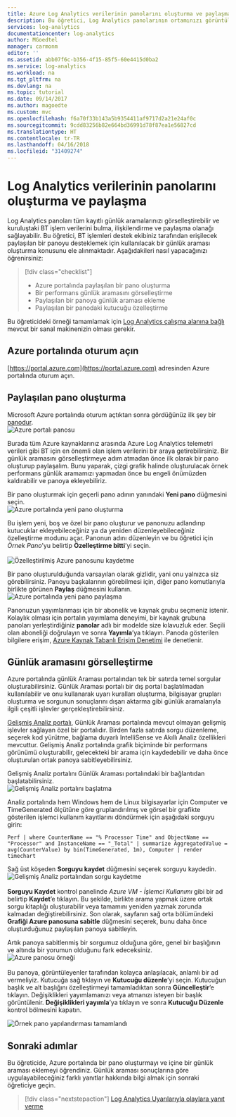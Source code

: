 ```yaml
---
title: Azure Log Analytics verilerinin panolarını oluşturma ve paylaşma | Microsoft Docs
description: Bu öğretici, Log Analytics panolarının ortamınızı görüntülemek için tek bir mercek sunarak tüm kayıtlı günlük aramalarınızı nasıl görüntüleyebileceğini anlamanız yardımcı olur.
services: log-analytics
documentationcenter: log-analytics
author: MGoedtel
manager: carmonm
editor: ''
ms.assetid: abb07f6c-b356-4f15-85f5-60e4415d0ba2
ms.service: log-analytics
ms.workload: na
ms.tgt_pltfrm: na
ms.devlang: na
ms.topic: tutorial
ms.date: 09/14/2017
ms.author: magoedte
ms.custom: mvc
ms.openlocfilehash: f6a70f33b143a5b9354411af9717d2a21e24af0c
ms.sourcegitcommit: 9cdd83256b82e664bd36991d78f87ea1e56827cd
ms.translationtype: HT
ms.contentlocale: tr-TR
ms.lasthandoff: 04/16/2018
ms.locfileid: "31409274"
---
```

# <a name="create-and-share-dashboards-of-log-analytics-data"></a>Log Analytics verilerinin panolarını oluşturma ve paylaşma

Log Analytics panoları tüm kayıtlı günlük aramalarınızı görselleştirebilir ve kuruluştaki BT işlem verilerini bulma, ilişkilendirme ve paylaşma olanağı sağlayabilir.  Bu öğretici, BT işlemleri destek ekibiniz tarafından erişilecek paylaşılan bir panoyu desteklemek için kullanılacak bir günlük araması oluşturma konusunu ele alınmaktadır.  Aşağıdakileri nasıl yapacağınızı öğrenirsiniz:

> [!div class="checklist"]
> * Azure portalında paylaşılan bir pano oluşturma
> * Bir performans günlük aramasını görselleştirme 
> * Paylaşılan bir panoya günlük araması ekleme 
> * Paylaşılan bir panodaki kutucuğu özelleştirme

Bu öğreticideki örneği tamamlamak için [Log Analytics çalışma alanına bağlı](log-analytics-quick-collect-azurevm.md) mevcut bir sanal makinenizin olması gerekir.  
 
## <a name="log-in-to-azure-portal"></a>Azure portalında oturum açın
[https://portal.azure.com](https://portal.azure.com) adresinden Azure portalında oturum açın. 

## <a name="create-a-shared-dashboard"></a>Paylaşılan pano oluşturma

Microsoft Azure portalında oturum açtıktan sonra gördüğünüz ilk şey bir [panodur](../azure-portal/azure-portal-dashboards.md).<br> ![Azure portalı panosu](media/log-analytics-tutorial-dashboards/log-analytics-portal-dashboard.png)

Burada tüm Azure kaynaklarınız arasında Azure Log Analytics telemetri verileri gibi BT için en önemli olan işlem verilerini bir araya getirebilirsiniz.  Bir günlük aramasını görselleştirmeye adım atmadan önce ilk olarak bir pano oluşturup paylaşalım.  Bunu yaparak, çizgi grafik halinde oluşturulacak örnek performans günlük aramamızı yapmadan önce bu engeli önümüzden kaldırabilir ve panoya ekleyebiliriz.  

Bir pano oluşturmak için geçerli pano adının yanındaki **Yeni pano** düğmesini seçin.<br> ![Azure portalında yeni pano oluşturma](media/log-analytics-tutorial-dashboards/log-analytics-create-dashboard-01.png)

Bu işlem yeni, boş ve özel bir pano oluşturur ve panonuzu adlandırıp kutucuklar ekleyebileceğiniz ya da yeniden düzenleyebileceğiniz özelleştirme modunu açar. Panonun adını düzenleyin ve bu öğretici için *Örnek Pano*’yu belirtip **Özelleştirme bitti**’yi seçin.<br><br> ![Özelleştirilmiş Azure panosunu kaydetme](media/log-analytics-tutorial-dashboards/log-analytics-create-dashboard-02.png)

Bir pano oluşturulduğunda varsayılan olarak gizlidir, yani onu yalnızca siz görebilirsiniz. Panoyu başkalarının görebilmesi için, diğer pano komutlarıyla birlikte görünen **Paylaş** düğmesini kullanın.<br> ![Azure portalında yeni pano paylaşma](media/log-analytics-tutorial-dashboards/log-analytics-share-dashboard.png) 

Panonuzun yayımlanması için bir abonelik ve kaynak grubu seçmeniz istenir. Kolaylık olması için portalın yayımlama deneyimi, bir kaynak grubuna panoları yerleştirdiğiniz **panolar** adlı bir modelde size kılavuzluk eder.  Seçili olan aboneliği doğrulayın ve sonra **Yayımla**’ya tıklayın.  Panoda gösterilen bilgilere erişim, [Azure Kaynak Tabanlı Erişim Denetimi](../role-based-access-control/role-assignments-portal.md) ile denetlenir.   

## <a name="visualize-a-log-search"></a>Günlük aramasını görselleştirme

Azure portalında günlük Araması portalından tek bir satırda temel sorgular oluşturabilirsiniz. Günlük Araması portalı bir dış portal başlatılmadan kullanılabilir ve onu kullanarak uyarı kuralları oluşturma, bilgisayar grupları oluşturma ve sorgunun sonuçlarını dışarı aktarma gibi günlük aramalarıyla ilgili çeşitli işlevler gerçekleştirebilirsiniz. 

[Gelişmiş Analiz portalı](https://docs.loganalytics.io/docs/Learn/Getting-Started/Getting-started-with-the-Analytics-portal), Günlük Araması portalında mevcut olmayan gelişmiş işlevler sağlayan özel bir portalıdır. Birden fazla satırda sorgu düzenleme, seçerek kod yürütme, bağlama duyarlı IntelliSense ve Akıllı Analiz özellikleri mevcuttur. Gelişmiş Analiz portalında grafik biçiminde bir performans görünümü oluşturabilir, gelecekteki bir arama için kaydedebilir ve daha önce oluşturulan ortak panoya sabitleyebilirsiniz.   

Gelişmiş Analiz portalını Günlük Araması portalındaki bir bağlantıdan başlatabilirsiniz.<br> ![Gelişmiş Analiz portalını başlatma](media/log-analytics-tutorial-dashboards/log-analytics-advancedportal-01.png)

Analiz portalında hem Windows hem de Linux bilgisayarlar için Computer ve TimeGenerated ölçütüne göre gruplandırılmış ve görsel bir grafikte gösterilen işlemci kullanım kayıtlarını döndürmek için aşağıdaki sorguyu girin:

```
Perf | where CounterName == "% Processor Time" and ObjectName == "Processor" and InstanceName == "_Total" | summarize AggregatedValue = avg(CounterValue) by bin(TimeGenerated, 1m), Computer | render timechart
```

Sağ üst köşeden **Sorguyu kaydet** düğmesini seçerek sorguyu kaydedin.<br> ![Gelişmiş Analiz portalından sorgu kaydetme](media/log-analytics-tutorial-dashboards/log-analytics-advancedportal-02.png)<br><br> **Sorguyu Kaydet** kontrol panelinde *Azure VM - İşlemci Kullanımı* gibi bir ad belirtip **Kaydet**’e tıklayın.  Bu şekilde, birlikte arama yapmak üzere ortak sorgu kitaplığı oluşturabilir veya tamamını yeniden yazmak zorunda kalmadan değiştirebilirsiniz.  Son olarak, sayfanın sağ orta bölümündeki **Grafiği Azure panosuna sabitle** düğmesini seçerek, bunu daha önce oluşturduğunuz paylaşılan panoya sabitleyin.  

Artık panoya sabitlenmiş bir sorgumuz olduğuna göre, genel bir başlığının ve altında bir yorumun olduğunu fark edeceksiniz.<br> ![Azure panosu örneği](media/log-analytics-tutorial-dashboards/log-analytics-modify-dashboard-01.png)<br><br>  Bu panoya, görüntüleyenler tarafından kolayca anlaşılacak, anlamlı bir ad vermeliyiz.  Kutucuğa sağ tıklayın ve **Kutucuğu düzenle**’yi seçin.  Kutucuğun başlık ve alt başlığını özelleştirmeyi tamamladıktan sonra **Güncelleştir**’e tıklayın.  Değişiklikleri yayımlamanızı veya atmanızı isteyen bir başlık görüntülenir.  **Değişiklikleri yayımla**’ya tıklayın ve sonra **Kutucuğu Düzenle** kontrol bölmesini kapatın.  

![Örnek pano yapılandırması tamamlandı](media/log-analytics-tutorial-dashboards/log-analytics-modify-dashboard-02.png)

## <a name="next-steps"></a>Sonraki adımlar
Bu öğreticide, Azure portalında bir pano oluşturmayı ve içine bir günlük araması eklemeyi öğrendiniz.  Günlük araması sonuçlarına göre uygulayabileceğiniz farklı yanıtlar hakkında bilgi almak için sonraki öğreticiye geçin.  

> [!div class="nextstepaction"]
> [Log Analytics Uyarılarıyla olaylara yanıt verme](log-analytics-tutorial-response.md)